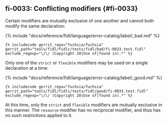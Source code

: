 ## fi-0033: Conflicting modifiers {#fi-0033}

<!-- TODO(fxbug.dev/88366): Update this doc to describe open/closed/ajar when unknown interactions have landed. -->

Certain modifiers are mutually exclusive of one another and cannot both modify
the same declaration:

{% include "docs/reference/fidl/language/error-catalog/label/_bad.md" %}

```fidl
{% includecode gerrit_repo="fuchsia/fuchsia" gerrit_path="tools/fidl/fidlc/tests/fidl/bad/fi-0033.test.fidl" exclude_regexp="\/\/ (Copyright 20|Use of|found in).*" %}
```

Only one of the `strict` or `flexible` modifiers may be used on a single
declaration at a time:

{% include "docs/reference/fidl/language/error-catalog/label/_good.md" %}

```fidl
{% includecode gerrit_repo="fuchsia/fuchsia" gerrit_path="tools/fidl/fidlc/tests/fidl/good/fi-0033.test.fidl" exclude_regexp="\/\/ (Copyright 20|Use of|found in).*" %}
```

At this time, only the `strict` and `flexible` modifiers are mutually exclusive
in this manner. The `resource` modifier has no reciprocal modifier, and thus has
no such restrictions applied to it.

